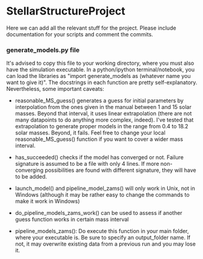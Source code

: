 # StellarStructureProject

Here we can add all the relevant stuff for the project. Please include documentation for your scripts and comment the commits.

### generate_models.py file

It's advised to copy this file to your working directory, where you must also have the simulation executable. In a python/ipython terminal/notebook, you can load the libraries as "import generate_models as (whatever name you want to give it)". The docstrings in each function are pretty self-explanatory. Nevertheless, some important caveats: 

- reasonable_MS_guess() generates a guess for initial parameters by interpolation from the ones given in the manual between 1 and 15 solar masses. Beyond that interval, it uses linear extrapolation (there are not many datapoints to do anything more complex, indeed). I've tested that extrapolation to generate proper models in the range from 0.4 to 18.2 solar masses. Beyond, it fails. Feel free to change your local reasonable_MS_guess() function if you want to cover a wider mass interval.

- has_succeeded() checks if the model has converged or not. Failure signature is assumed to be a file with only 4 lines. If more non-converging possibilities are found with different signature, they will have to be added.

- launch_model() and pipeline_model_zams() will only work in Unix, not in Windows (although it may be rather easy to change the commands to make it work in Windows)

- do_pipeline_models_zams_work() can be used to assess if another guess function works in certain mass interval

- pipeline_models_zams(): Do execute this function in your main folder, where your executable is. Be sure to specify an output_folder name. If not, it may overwrite existing data from a previous run and you may lose it.

